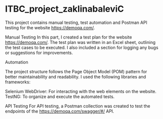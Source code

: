 # ITBC_project_zaklinabaleviC

This project contains manual testing, test automation and Postman API testing for the website https://demoqa.com/.

Manual Testing 
In this part, I created a test plan for the website https://demoqa.com/. 
The test plan was written in an Excel sheet, outlining the test cases to be executed. I also included a section for logging any bugs or suggestions for improvements. 

Automation

The project structure follows the Page Object Model (POM) pattern for better maintainability and readability. I used the following libraries and frameworks:

Selenium WebDriver: For interacting with the web elements on the website.
TestNG: To organize and execute the automated tests.

API Testing 
For API testing, a Postman collection was created to test the endpoints of the https://demoqa.com/swagger/#/ API.
